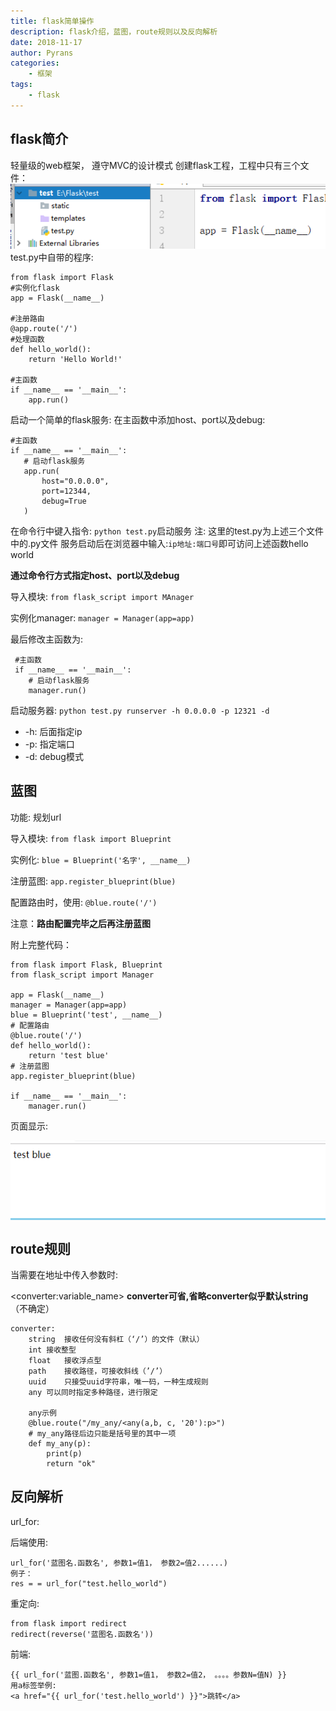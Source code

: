 ```yaml
---
title: flask简单操作
description: flask介绍，蓝图，route规则以及反向解析
date: 2018-11-17
author: Pyrans
categories: 
	- 框架
tags:
    - flask
---
```




## flask简介

轻量级的web框架， 遵守MVC的设计模式
创建flask工程，工程中只有三个文件：
<img src='https://github.com/Pyrans/Pyrans.github.io/blob/master/img/2018111701.png?raw=true'>
test.py中自带的程序:
~~~
from flask import Flask
#实例化flask
app = Flask(__name__)

#注册路由
@app.route('/')
#处理函数
def hello_world():
    return 'Hello World!'

#主函数
if __name__ == '__main__':
    app.run()
~~~
 启动一个简单的flask服务:
 在主函数中添加host、port以及debug:
 ~~~
 #主函数
 if __name__ == '__main__':
    # 启动flask服务
    app.run(
        host="0.0.0.0",
        port=12344,
        debug=True
    )
 ~~~
 在命令行中键入指令: `python test.py`启动服务
 注: 这里的test.py为上述三个文件中的.py文件
 服务启动后在浏览器中输入:`ip地址:端口号`即可访问上述函数hello world

**通过命令行方式指定host、port以及debug**

导入模块: `from flask_script import MAnager`

实例化manager: `manager = Manager(app=app)`

最后修改主函数为:

~~~
 #主函数
 if __name__ == '__main__':
    # 启动flask服务
    manager.run()
~~~

启动服务器: `python test.py runserver -h 0.0.0.0 -p 12321 -d`

* -h: 后面指定ip
* -p: 指定端口
* -d: debug模式

## 蓝图

功能: 规划url

导入模块: `from flask import Blueprint`

实例化: `blue = Blueprint('名字', __name__)`

注册蓝图: `app.register_blueprint(blue)`

配置路由时，使用: `@blue.route('/')`

注意：**路由配置完毕之后再注册蓝图**

附上完整代码：

~~~
from flask import Flask, Blueprint
from flask_script import Manager

app = Flask(__name__)
manager = Manager(app=app)
blue = Blueprint('test', __name__)
# 配置路由
@blue.route('/')
def hello_world():
    return 'test blue'
# 注册蓝图
app.register_blueprint(blue)

if __name__ == '__main__':
    manager.run()
~~~

页面显示:

<div style='background:skyblue;'><img src='https://github.com/Pyrans/Pyrans.github.io/blob/master/img/2018111702.png?raw=true'></div>

## route规则

当需要在地址中传入参数时:

\<converter:variable_name\>        **converter可省,省略converter似乎默认string**（不确定）

~~~
converter:
	string 	接收任何没有斜杠（‘/’）的文件（默认）
	int	接收整型
	float	接收浮点型
	path	接收路径，可接收斜线（’/’）
	uuid	只接受uuid字符串，唯一码，一种生成规则
	any	可以同时指定多种路径，进行限定
	
	any示例
	@blue.route("/my_any/<any(a,b, c, '20'):p>")
	# my_any路径后边只能是括号里的其中一项
	def my_any(p):
    	print(p)
    	return "ok"
~~~

## 反向解析

url_for:

后端使用:

~~~
url_for('蓝图名.函数名', 参数1=值1， 参数2=值2......)
例子：
res = = url_for("test.hello_world")
~~~

重定向:

~~~
from flask import redirect
redirect(reverse('蓝图名.函数名'))
~~~

前端:

~~~
{{ url_for('蓝图.函数名', 参数1=值1， 参数2=值2， 。。。。参数N=值N) }}
用a标签举例:
<a href="{{ url_for('test.hello_world') }}">跳转</a>
~~~

